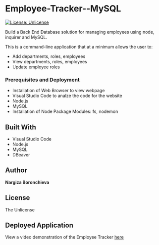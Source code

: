 # Employee-Tracker--MySQL
[![License: Unlicense](https://img.shields.io/badge/license-Unlicense-blue.svg)](http://unlicense.org/)

Build a Back End Database solution for managing employees using node, inquirer and MySQL. <br />

This is a command-line application that at a minimum allows the user to:

  * Add departments, roles, employees
  * View departments, roles, employees
  * Update employee roles

### Prerequisites and Deployment

* Installation of Web Browser to view webpage
* Visual Studio Code to analze the code for the website
* Node.js
* MySQL
* Installation of Node Package Modules: fs, nodemon


## Built With

* Visual Studio Code
* Node.js
* MySQL
* DBeaver

## Author

**Nargiza Boronchieva**

## License

The Unlicense

## Deployed Application

View a video demonstration of the Employee Tracker [here]()


